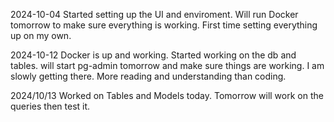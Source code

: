 2024-10-04
Started setting up the UI and enviroment. Will run Docker tomorrow to make sure everything is working. First time setting everything up on my own.

2024-10-12
Docker is up and working. Started working on the db and tables. will start pg-admin tomorrow and make sure things are working. I am slowly getting there. More reading and understanding than coding.

2024/10/13
Worked on Tables and Models today. Tomorrow will work on the queries then test it.
